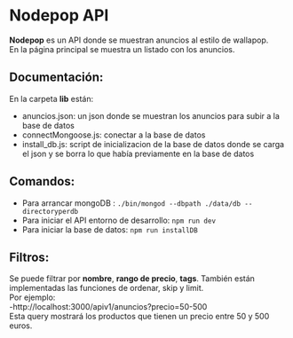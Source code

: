 # Nodepop API

**Nodepop** es un API donde se muestran anuncios al estilo de wallapop.<br>
En la página principal se muestra un listado con los anuncios.
## Documentación:
En la carpeta **lib** están:
*   anuncios.json: un json donde se muestran los anuncios para subir a la base de datos
*   connectMongoose.js: conectar a la base de datos
*   install_db.js: script de inicializacion de la base de datos donde se carga el json y se borra lo que había previamente en la base de datos
## Comandos:
*   Para arrancar mongoDB : `./bin/mongod --dbpath ./data/db --directoryperdb`
*   Para iniciar el API entorno de desarrollo: `npm run dev`
*   Para iniciar la base de datos: `npm run installDB`
## Filtros:
Se puede filtrar por **nombre**, **rango de precio**, **tags**. También están implementadas las funciones de ordenar, skip y limit.<br>
Por ejemplo:<br>
-http://localhost:3000/apiv1/anuncios?precio=50-500<br>
Esta query mostrará los productos que tienen un precio entre 50 y 500 euros.



